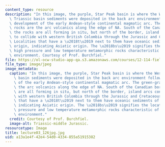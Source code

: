 ```yaml
---
content_type: resource
description: "In this image, the purple, Star Peak basin is where the West Nevada\
  \ Triassic basin sediments were deposited in the back arc environment following\
  \ development of the early Andean-style continental magmatic arc. The green-gray\
  \ rocks are the arc volcanics along the edge of NA. South of the Canadian border,\
  \ the rocks are all forming in situ, but north of the border, island arcs continue\
  \ to collide with western British Colombia through the Jurassic and Cretaceous.\
  \ Localities that have a \u2018t\u2019 next to them have oceanic sediments of Tethyan\
  \ origin, indicating Asiatic origin. The \u2018bs\u2019 signifies the location of\
  \ high pressure and low temperature metamorphic rocks characteristic of a subduction\
  \ environment. Courtesy of Prof. Burchfiel."
file: https://ol-ocw-studio-app-qa.s3.amazonaws.com/courses/12-114-field-geology-i-fall-2005/a13a1e4f42e454d04334855a51915382_lecture03_126jpg.jpg
file_type: image/jpeg
image_metadata:
  caption: "In this image, the purple, Star Peak basin is where the West Nevada Triassic\
    \ basin sediments were deposited in the back arc environment following development\
    \ of the early Andean-style continental magmatic arc. The green-gray rocks are\
    \ the arc volcanics along the edge of NA. South of the Canadian border, the rocks\
    \ are all forming in situ, but north of the border, island arcs continue to collide\
    \ with western British Colombia through the Jurassic and Cretaceous. Localities\
    \ that have a \u2018t\u2019 next to them have oceanic sediments of Tethyan origin,\
    \ indicating Asiatic origin. The \u2018bs\u2019 signifies the location of high\
    \ pressure and low temperature metamorphic rocks characteristic of a subduction\
    \ environment."
  credit: Courtesy of Prof. Burchfiel.
  image-alt: Triassic-middle Jurassic.
resourcetype: Image
title: lecture03_126jpg.jpg
uid: a13a1e4f-42e4-54d0-4334-855a51915382
---
```


